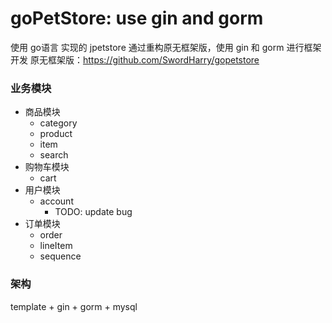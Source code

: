 # goPetStore: use gin and gorm
使用 go语言 实现的 jpetstore
通过重构原无框架版，使用 gin 和 gorm 进行框架开发
原无框架版：https://github.com/SwordHarry/gopetstore

### 业务模块
- 商品模块
    - category
    - product
    - item
    - search
- 购物车模块
    - cart
- 用户模块
    - account
        - TODO: update bug
- 订单模块
    - order
    - lineItem
    - sequence

### 架构
template + gin + gorm + mysql
